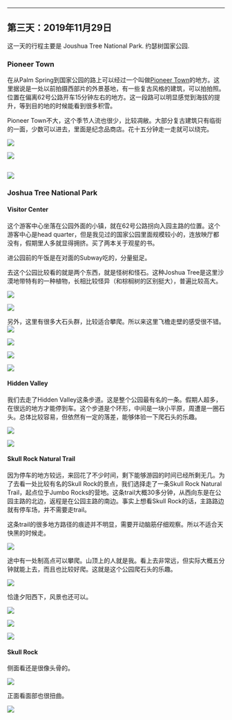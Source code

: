 
-------------
第三天：2019年11月29日
-------------

这一天的行程主要是 Joushua Tree National Park. 约瑟树国家公园.

### Pioneer Town
在从Palm Spring到国家公园的路上可以经过一个叫做[Pioneer Town](https://www.visitcalifornia.com/attraction/pioneertown)的地方。这里据说是一处以前拍摄西部片的外景基地，有一些复古风格的建筑，可以拍拍照。位置在偏离62号公路开车15分钟左右的地方。这一段路可以明显感觉到海拔的提升，等到目的地的时候能看到很多积雪。

Pioneer Town不大，这个季节人流也很少，比较凋敝。大部分复古建筑只有临街的一面，少数可以进去，里面是纪念品商店。花十五分钟走一走就可以绕完。

![](https://lh3.googleusercontent.com/SUypq8_Xo0tnF6bTOwGQ5VXY5zgTx9c-Yg4SOgy41i4gyMx02nTn3tThfaniLYnSXWfgbwCzXhakBXnTHpdapqrzIi_atKKdd5qcN3-1wFnG2Ci35dgctJSVQ0_O8Vo5Zhl4M1LhaFLzLEcfgHgHEjo-R9ad66j7PkZ7by3ZueI1YnF6Bm5wmbZ8QejNU-_nNTbSeBAOSeVFj6q9Rz-mXXQ5nGMub0nTNi_owtvT5EXmxyNhiC4eV6MDYSt_Fpuez7Cu91mPDXf1fLYTIyhaIDXZbxcFV5uhfy6tBGNq5J8Gm_q0NZ54IL_Dvr3axevVO0ObKLetd-sWThOWMWRLu8Ni-qHILcdcT6yABRY8Aa-cIVpZk69TffxVhVptUGNSR39EF8ZwQBOmW0tuHq1yOmNNV3Jyw86dFadyRR7zTeCxFpDhZfOo0Xr2h6NicGVcRxh9aXzkHAnes3bFfw7EHe4tQldeV9ffSsc_VaTg20Pa3Jx8FnSFNRmL-B35Fi1LJRMJl8GXVMLCwR0OdGWT3GH6C2rSOATfp-tEkpASXoQQX5hFsnPjMd0kReujuZUeXul0mzLmht0Z435SlBHH0pxYMtVBLNfK1b3YvnBA88wqkXrx77jGjFEha6Iwefp6DynlcsX7MlLtn0Qy2Zwu8q6Kwis2up42sU4JUm-ihOIUyi0Kgn_GE1U=w600)

![](https://lh3.googleusercontent.com/X3XYIvpIHzByLJ8eyfi9m77Tr2E2oYI8eQP3mEWz_UKN2DqIgW3GciyMeRVI833USq1E3tJps_rIz8VavRvQURE_os955IDavEFbCZiobhbyI5Gg_yneMa-DAOtazpDaRC282qDvIhr-9yNpuYbAR37hKd4MwUINey-6q9amy2n5aRwIr-WZOTyqli4FIZz5aqaPTNI823nhu4wwL7g92B-F3uppwKTqVyPubneYh8-asyNjgRMX_eW-odhsYxBCyqv1YNVdiumsonr134z_QllZxyN_5LbA2ut7hzjUL6Q4NtcdgssHIcYeHuKBpCmoS-XMz1RQ4iBtXMp72q1vrewKFCEKmxqLFPob-aCB-zJ_zA6VBMgDVZSeli4r4nFIclIDEhGZE6aCB6T8j0cTAyxHgkvWaFHDcCgeqPJ9M-UMFs19khEXRuPfnHWEKW3Y4YZqCakmya1OSFjMNNngTts1hiqJCp2Kfc_7iDFrxvKu9e3qSSFihktTlvCDaE6T0QpAdmGAumZm39BneJDMlwRM4nmjwsFTVhPB72isO2AVcXiGtWpdEYO21bjSpn1pd4I3O2mRMBorHCmq8Pt0nC9YB97wIqX9E-HcumQEAr9H2xnKjayIlB1TczNpLpCvMt0HJEveSrlVt7LxxnWlsorjpBAydP320qz6HRltbdTT4C53dfGoC9A=w600)

![](https://lh3.googleusercontent.com/dfWxIBPrXsnYJBihKuP5kR9gJXyzP6XS98b_VdhED1ZN6FJqEewLH1tssoQVOWHHHPTvQT5-VVken-vssmt71Wz174Dp1HGTI1wP8lgGFAEV8JJoqwUJrOM5coHS-gBNmmiodAeLuoLL0zUnoLW2_bmUV5w1xVKIFImBl3eMF8wGMNQ7xi20bwQ9wY_GTivIU09L3rpX9oiqtNr4ScloM8cx0ubZuub1vz2Mh_SKiM6k9-lhDxn0R8BVazuAQpTWpek-q4k2qpqtOJABaP773AzlewZZFztPV-5JRtLci6Ns57faaA_SwZ_7UCSjO0QKAVysSegSjZlgp1s7nPCUMwsyupXF2Faec4N8vpEAmMuXhxdfRWlkpPRXutlweiweSIdCoUt4LlJE6rLwyiRBhxK0TRVeS7oxateAf13kLrq4VfC0DhxpOnksEx3sYauCLJ4Y0RJwkw4w76BsuAwC9z60mB9dtCCR8KdlyhJpTTzor-mErIBzP2s_cnssAqNV0nPwlDiJsnquQFNZFntlOfbVtcNaGGGHETQqmnTXLOxzBVApJrJBGEzbg_S3M9caLDAGBond5BZsLiu_wiuc-XB83x91u0uy_cNF-3ee8l-lnLHibzyTvnKft8lsaDTUjvsJ80W-7bM5Yal--ZBMkdLnqcQbWPLKQyaA97IYcECBa3vA5yBQgRM=h600)
----------
### Joshua Tree National Park

#### Visitor Center
这个游客中心坐落在公园外面的小镇，就在62号公路拐向入园主路的位置。这个游客中心是head quarter，但是我见过的国家公园里面规模较小的，连放映厅都没有，假期里人多就显得拥挤。买了两本关于观星的书。

进公园前的午饭是在对面的Subway吃的，分量挺足。

去这个公园比较看的就是两个东西，就是怪树和怪石。这种Joshua Tree是这里沙漠地带特有的一种植物，长相比较怪异（和棕榈树的区别挺大），普遍比较高大。

![](https://lh3.googleusercontent.com/SXB8Iu6fCUxoJrFbbbQ2IxT098IjllCaMUCRuU7HT2sq8IkOTYSbuXp6TUzoKSfrFKX70_TBtplqvHHN7gMAuPCOZLziYCRnMMDjtlm8TusIK4DKR_RlgihT5EiJXbeiYwB_O6Se6RKI1kTU9FHDcp2sYPXdGFV-947hNMEN-8aqfjR_TVKjTfcv7kPM2xAMAFfRnKecgV2kSnp-1EdMeizCdeOP8_cp4EcLpJIKFTOCijs_tFKOHmAKrt-gVNfd4nHscy5jIQORqN_7ilC28uyeBMgXuOXnJDNLGTUbdpaYyrMneARXKhd5xanl80nQCEiLdXSLEm79hRrqQf23y872ggFtDa1TIx5Cxy-vLakbpCz06jaHCp1UIlM-PJPxEl4u5YQY6aeFieADgq0jCi9pThroVUm8rVwHKO4322B_2XrrSu1lBA0moRj_ndlxZOa8SNHo1SY7mRK1SLoV1c1hHpn9V8UBJS629W0BnhI8_tTv106Pq0LNH0BJijrCkfqmPETNBtf8ntYD8uqaaKUMbnQJr5Tkg14mELaUp7OSdolLeM6F2ZHVykdJ_Zu7FUzcDv9xj7Jh8T79_8y8HON-ek0Sui7aqAjivX3OiIe6fcSeVfdm4YTwp0lGEP4KQMEYsAqo0zvuS9QMje9OQl0cCa3F572dAQ441teMdZqAcbZBTmX0rig=h600)

![](https://lh3.googleusercontent.com/6BS6ozaZiIrg_5Y12k7uUmsB6ncyU-34GB3qwGG91-e1yYJRMqY6En26wiDUqhe_2w83iRBtynd5rnxmquwgoXYkxYOvqqw6m6UfNNZ7rxcii4mfHRqQNuWw5WPMPIkRsIC32cLkbKem6Yrps9UGWl0As8-dQkY7Gj9P9tTGcKKKkYo_FiwUXanYg72HryewHusP3_SzmH4hrTIjHnHnm61Vi1h_KFsfWFmBUB-a0nOHZOqgLS10paj0T7akqLJqp1OiVfmQBSADwjnn32GHAczHTGctc0b4XUO9BhGqI8xMcaoirEsjhjOuNS1uwAuqLdIEy_e6phkSiJPeG_BEzwqD2QSrSXcCmnU5phwtB54eVXD4ICyDBVlTwr3m4I-07RkAHs-viezmsV361QwNxNJk3bFwujI9JmLfTfbzm6_F-kdABtEn6odmeE7UXeSkYeHTRuDlO97wQmBbU9SfaKSrlGl1CK7_lMqQ2LOjuT1O-jBo-Oz2M7DEKIJl4lfw6-GzFWuxiWlWPBXLUuo3Oh03R7kRg3t6QcyfgNCrZzvlv2fKrssJanQVzdAWUmhL7I5zdODCznsFgw6wjRyGfqJp1fhMLT7nNE9jrt0nl-6Ul1HkBcyxhumMozyFpZFJ7V99W56vevqzlFw_x3jJF1pNmFDlhPQv0C2t6VlgPKDDeW6yoNkNLNI=h600)

另外，这里有很多大石头群，比较适合攀爬。所以来这里飞檐走壁的感受很不错。
![](https://lh3.googleusercontent.com/wvUEjs3SZdCl5-5MSBUGREm6Alyay4RKn7koaKU0ExMJ6R3FLutKjS6nlZm7XXHt3fggzbfE01j35Xb3bC8aY43_hMsiwnH5kAFzviBLc710Azm_bTYT8X-F-85LeA0SpYPOaT8yj_iINx8Vs9eDQHziKeRjDt_18DyO5CFEX9rbp_s2LCyQDqHCCv5GGa3d8O8mielQQ7EY7-w5ZGsEKneBBisLi2ejn3YaHBqxRPah0gfLiyPi7rfaNqBVr_Iqul5yuk_f3So89JZgVb2MOsSUmpovuP-9t3oLumVoG07bpiRKj8wi_v-V7bQYJyIzHjfMEn8zEqlHl6Nh-G6St6iHmuz10tsJyMfYus1WQb_pPeCZ-bAO4uluyZFuA652O1IPblo6luIR7XMgW0ROE0dB8sdkswH83PCS8HsU_PDbfCl5kk01ctqiSDlWa-pUk74BlX3s1sehuibrY0ch9z976cs_h10MrqLUFrsW5IQI1XUKsWGtnH0dsqHCoiCe1hg-0VgwmKTEnB5_O_w0_cZq5UWyyD8IwWXEXdBWceDpNj8EERMkCcL10WeINzuaI8dXvFW0awFUw04xzUWVe-2Drio5gAHlSOd0ZtaA-ytX5VtxZ2CuTE4Xas2kecrPTF7HjkVz6iuUxCnl13q4zNWUapjzcMvkWP7im-kEovzVj9DY09CSVW8=w600)

![](https://lh3.googleusercontent.com/8Q7eE6HwlVObAEqLCneASJGlrIHMyiWvtEsqyVZF8wm_7dLdr8RYMBwTM37htduEHygsf5jliauublwd_wGDgIUTTGurVyL-4Un2XFo6pSjOoQHsYTyQAaxQ0BcB4HLw1fpoG8LnUb8RLTZ_kynTxpe1QD8t8GqUVnbWMWH9MDcIV9aoVTI-vLCqnwIzIO3pwx9UcBawpFtSaTh3agiduZzNva9s256WpyzUqdcgWm0q1NguVdys6GqFPkX4UT5n-vaylcx3gaMu8cFmz7keFW4--AD4RSt21mDc7oUobRBQDARcQYWcOEUuLwMRq4x2yuwJ6KsEMp8MN4EhWV7aQkvs07DiP-65RzWSHp_edT-ExqVqUB01e7pbyEIqCvqONR4gFH7-iN7nB0EypXsaGKTA53IqbfBaOIAruQJ1Aqk_NY76bFHdZ0AXXPwJFfaEFztB2j42biYLnHY9NHCSBSBMFLw9F9jQvztVDD3XkLSIdce43pV_cO7yCDLr4o1HgBUPOA8LUWAbuH4UTmVb5fLLPM9zu8ErAQO-i3AF9liQagzqrSrSCTsKaKiPXJYXMHpWcc3TYAU6GbCUl-FRoB42VEpyOvsL3SgoH0YUet8mBl0fqnY_vYot_9rDuzrC4FxwC1TpGWsBNc0nUwI0odNGbkzyTC2fBUwFHEkrtGreq8mwDPeVGDc=w600)

![](https://lh3.googleusercontent.com/741vT5crzT0HDUkuJemGeAlX_3Zc8PYoDUmmPArIkQmC4l2mSGxIfzzCIFUZzm0a6Z0FOvgswUnkGOtPtHgh52mUt9QjhUfZ30wy0EmUSI37EQTARPKapI33RZgv_g-pLrW_FT86B-A4psghFd08gGLW0NvqGX7Nb0EfZ2OjOuVdo_mv5nWPbSjUGShIlkmIMDxTxR8onWKDanaI9ZJ_C3vWMT5rMpsidHZ5Rk3HF6L2T-MOpOmfO6A0JbzW43QgkSOvePnLHFp3NbzRK0Fr_i9bxkZHyPNFZryYTixtF7aBJ0I8f-diEMjjzHEc2ceeazCHhIGJo1ti5rprNKytMSoRTiQ1ARTW2AHkjBjXzLY-AFGLxhh1isY2yJUSIUWN_XTQq_5K73Q2LboyiU5W4K_ubEb3gdT7NwRyt5RkmT-kH56pGAX7aCqkYW0-YrVfrZHVHG8mLug8Db2QpXMpNLH1e4c4WY0p5Ary430MeJozmIi1x7ZrrimJCK28_ST4NcTkIFXphxx3in--fhj9zi_Flerz31GzHHKKAuYHQEsGrtXX0lC1nD1T6JN_xqG8CMCaJEMwHNX0Z5RcL9fbSeTAiGOAeEAV9KPdIPvfhICM-E-lqdqoEFjTWqT7Gadgs-ORDw5jCNIC7Bg_TjV7FarTqCMRc0ke25yeC1Ojc6abB2pdhbyD7ZQ=w600)

![](https://lh3.googleusercontent.com/0ZmWNnPJivswUGOSPq1vt4ZZjTS8kqUiQ5gxXLwTTVdwXq2wIi-RyXlQ2XU454xChtObD3Bs2raE6jR0l9h16F2ud4gJhKJW7vcnOdS9mTJBI0xM1hJ7JXhPOUqLm7ngqMpWQc9rdMbU5PlUHdAAjgCXmq5VsVWTU0m1eW0Lfr44sJkw5oAkUDqGuoKcXZeWMQldbTVdTizCnYk9jeJ0PhiAWlg4cw1s5OS5bLAOlW_iE4Dk80Kj0uSBHwHYwPCGfrVNjLWqXP_YJYZpCQTzn8oXvgiaC0zV6h7havUuZ_mRC8DCkxL67o4hXxK6Eh5ET0cyx1lkhiWjptnDHHD7v57U7iCcYqmdGsDTJ9MX-lFLKcKDpeTdXTfMgeqIdbNWb5zxVNimCsau-TvQYMx1nDApDu-JJkjcU6fxGKS8a42LrkMvwpoRUMvxVeH4Nbfje57gVLVx30_1EbeI9zF9n5_muvGSzOOMIeRcdxpW8Vhd8PnVg_UjlQgWn8mI-qBUWZMXNNHsUivSu1ELPE2FRV8JFMJSlyf59P14KQnqvpMiW5Uc-IQcrxD964YDuAE5pczfsTjvxAy1LW6ujwJUYSKzNIVbtlQTpzZ6nd50FeU3QykK8LLSt-QpRP996acd3Sz3ebAYryzg_gLP6FO0VcUg10dbHXReT6ZfEkkbEP3SjIoaX72loB8=w600)

#### Hidden Valley

我们去走了Hidden Valley这条步道。这是整个公园最有名的一条。假期人超多，在很远的地方才能停到车。这个步道是个环形，中间是一块小平原，周遭是一圈石头。总体比较容易，但依然有一定的落差，能够体验一下爬石头的乐趣。

![](https://lh3.googleusercontent.com/sL0KVvd6_aU86G0udJ4ub6c2vNZamyMmqNOSuFHHjvH0bhxnOjuI57YYL8nstRr8s2iJaneN9FWkCT5t37nBiLJisH-3oRur3VF-grpXXQfs-O1Zkss9LDHxaN-2Wzw74yZ-A5y_rRQEEevgqIj99TE0c6-oBYnWnOY4TxNghwjnsNewVrU9aUuZPhxgaDQtIQhzexATEsFt9U4ECjECaWr1P1eWj5BFC19cYmCtqUZSZbPq8X0SDvaha4qwm3RjIrKA0G9qdvWCY3CFHY1TPS5HEZtd74BdY8qNQCMcQvxomLMWSM6psTxPyttSsTpIBFQ1CXhz7--A3N-iiE-YyyJWKkDs4e1I98DSl6WTVd01_-FV2nHdTaxsYYzUxiYaue3fRuphhrlZcdAZOOQ1_kKzq5nt4XOFkoL_hUfJiIms6bz0dpGO3TjvdCVXlsdpid-vaG4DN5V_DtiJQWACWzhRTwn2So8PwfyXFgviwEjzYcSSnsekAJobUKn9x10eN7HV7X2H8M7CLoZJ6wspqhtAUGCxnhpqs94FAJhMBwNWIUT43THkzenEnxkjG7kJcFoq0h7iLrT1j6A0PqVU3AfhQogzuI3iokxN9ZzF6Bf5oxBWL0YW_pVTS6ABxVdqu_KXMKBwauz_Zv1sA5qowtwRqrRm-vdrSMdKN5CZIk5Zdhpg513lcwQ=w600)

![](https://lh3.googleusercontent.com/gbfEwxmvDlKG8YGZIDIR_4n1a39jIluRR8PDF-489MyMFatUOgrS3-Odn3JCVDd5ELFnlCGGn21T5B-UTD7ekRdQXbAmfvkBKtsV2FQBkt5M_2hYbMbOkdEmkDG0Hkv77i-HqY6AOJ7HHaYqnXpuoARL2OOloIMANEskB-8YiEGGWBtspDS8ZwPE__dh68HbBtvFwVFxB9w-z5zItrbWD15FbOEO0aKJ1goxJ6JvuCCwybCAkcsZAslATZRXTjaqECkjVlbSaCvJFR2lQnRuyt_4oi-25wUCJ3ROAkMvqJLzuO5jJqx5YAqzdEMa5XPN3wTW_2xCUnBWoReCVaV3hvBpyXUZvJtfA1Vw5I_H4RXcxsRzVfqXB8t0c8bl3lTssHevcvKdL_jITx8aRhmqWoBBfshjLiAx96agDg60mxUmmKJ8AexOYAXF1yFs14-DDxr3Rgh_o8TRsQSIJk2ITGEunhA3b6eU5gtAbgD5n5nTfcG8bnpJ5Xw5zT0__ZUQcUOmM0GpSNwySdjHoDdkuYIXMqNCPc1FR2T-DUaBXkgU4-hRl7gBT-fXIaBnvOZGT8aJc-M7MXyRuno4_QzYi6lH3p5PMQmTaHj8QFUwNI4MJPw5vQWzO-xOpfXTSKnc5CZbBJj1HaBKvKFz50ZiJ9bLGyJokXKHI5jmrddUC0slkcAU5mNmXEc=w600)

#### Skull Rock Natural Trail
因为停车的地方较远，来回花了不少时间，剩下能够游园的时间已经所剩无几。为了去看一处比较有名的Skull Rock的景点，我们选择走了一条Skull Rock Natural Trail，起点位于Jumbo Rocks的营地。这条trail大概30多分钟，从西向东是在公园主路的北边，返程是在公园主路的南边。事实上想看Skull Rock的话，主路路边就有停车场，并不需要走trail。

这条trail的很多地方路径的痕迹并不明显，需要开动脑筋仔细观察。所以不适合天快黑的时候走。

![](https://lh3.googleusercontent.com/XDjxXuPQQXLO-OG6bAfnrqxv_0HkLTds27oag78SO1r2RVm5IiJT3qt0C0IApszgZZ5Y4wfTSKUgyN4hHM5XVqrrbijR2wnjK3F8ykgPgO4NF-d3I3Hu-YhMwKnDNfdXUOtTcqFfYi3QhBaNf_WkSk3h6eR2Ou6djxtITIa0QOoEP9JutXCR8Cwh2-aRYpvZrCsDzs0DwPvln6eFz1IjQXQrYojXhkTKuZmBd9Y27Ubqv_DcEOQKJuzWsc-7paqQEuzgm-gEWrqJP62ME90TjBErv-SKUywSancUZI8iQSDCgpVJUJOOxVXnEFrJCo6pwM8DPc8A41WNjcKJAcjWf5SwPMthNv1iyAd8CQEt6y7lf3b58aKIkjXB6E3p1V9VKN7jQZZPL7kfEc4v6o-R6pEOu3RVwe7POOXcY17rdMeRMrbMZCKG-owl5fs56_WN89njn9Wl8fuCzGMvCRA-iH55JzVKhOhiE5qs0hLalWDeuirRJi5gau2nNW5wQd1NKe7z0NTBn_gldp1F9vqkz6oo7zSEoG_bgkGXdzDcLH-L5E200Z9bj3SuudMDnlcE7pBscuQurKTQil0stKqPH4IM1IF1zVktW6OnguPSzzcnVdvSXekRDXoNf2HuS6-ZR_yYaiE-Egq0DG2ibgmPW8IXXlUJMDQoN1XJ0Xmh1BvQeEgmQdLV-aY=h400)

途中有一处制高点可以攀爬。山顶上的人就是我。看上去非常远，但实际大概五分钟就能上去，而且也比较好爬。这就是这个公园爬石头的乐趣。

![](https://lh3.googleusercontent.com/I8o8esd4XIYz-TJnJP0cdEAgftGoSdsrbMWTCYwB7n7kAXKb445yRHXPBgTSSwj02zCTSIOV5AZFu6ouWkFCHo7zfGBapi8gosfGq6vB99U7izKC7tg_AmpgpVFRZLa8N6Wp0wVDZoBeekgqfPcBzoYOlDlRApbawnuD5kXvx5-2Yi2PztXkBAiGx9KNqvsr0MkeMGcFoVADG3YKDrP7QlZrL5zUgYK7OvLp6tAdIchoNzMetobRMFuN49H-AfgtSDHBki9zEweXG-av_ni6_hTl9pdU8j43ZuIr44BLbdUge8BCP9tQwiiuMzbB5grpR9ClhQt-49Uhnp4JbqFvW7pN4i6q32HV21EjqN1SDLTsWUeqPG5uDdi3S3Z9tlP_sIS25pCO6ijgQlW-yuVjv7I9aAauX-euSC7iPIyAXKjYGHuM1JjKaP9xjSjabvA4Oi079dllIg_FJZNzOF5GKR2ISk7-TQMnP18066VAAuv4-_s2FJWnJEr_1NDWK1YLuHoHYJmP7I-21Y-SbFGRjbp5FAQKEubI7BCPbpsUZIhhFp3TDo_mqG_f1jsCK8yOndQ0JMRrZrEMBqGONbA1cD3iy7SaLKwy63FKyzBhlvKDSd4IDA3od6AVORcmmeNwfdZyflLaldtGEjGnU5GGbzgWROo-ifAxVy_B7_tJylegqtSgzZRHIX4=h600)

恰逢夕阳西下，风景也还可以。

![](https://lh3.googleusercontent.com/6j0BaN1ekKtkwEHwb3lLUCJrzOnQJsF76SMWgqTVdc7rolSsK1p7PRva_xkwF_EVOf8WvHfEWBo1LF-f3aDeHf8yukgwosJU-4TM1h_ziiKzZZjPvWYhnI2M-FXZF1mSxjp98V4W4NiHhattAj2GQlTQB6lGWdyj5exaOYYdcVMxGJmQTswJA9_wKt0fOI0VBcm5ehyGpUCinM_-0geLxJuRVBjqZHIp4YahMkXHSH7RfFWXaCtm89xqNuJehndfqWAZ9sH5oyXqX1rtpuLF6O5qaIAPBUHqnj7UOAtiKtv0kc6740lK0mSYxeI5RHJwD9xHqD__ruJ-buAkCsdTwgpDnCP3UV9sNETIV25ccuYqkiP2YuoW0G3VxzUXZZcp0VTEt37WWx7U6cEukpAdxtkM98koSJPOKs6DOHvebmmo-_C4QfNabRiep0igbTSAvGRYu72g0pJTAv-J-y-xMH3ZnVjiCFxy4F0OwwohuGl5DJWXaVuLyzRFCtUtKuxyWk6c8La_BGBbo_TJBQPQ6GWEo4RNfmQ6WjvOerAPI4bVGukJlkoYhZsRGPiXv5ya3YglDcqnI3r5iKJNy6PjX0Lh3QlO2GW9dYKh-32gdOYD-lLSA3BVQTq0Cm98zhfhAgRkkFXh83ci6p0YCzUKbiMu4qRgfaU7UT9fjipd7aufIYAaZ9iElMs=h500)

![](https://lh3.googleusercontent.com/d84c-hJ94pbTStiN_Ug7E9zADNKs6qx2VZU6lMYsFlDj44ZtVQ6_Aa6V3QYLmivpdvzHvwrgJyUFzs5kHoCLbo1xIjmkpocd3OxPg3HMUDgFk54e3vSbiNHlWnsohiVtlJ9bC2dJMcb_tGrARZuYo6S-9SE6a_DLz_LU2CczdFHlXcU8LOvgNZmypkWG0O7Xo2sgBXOdsVsTUxbi0tyFLhH-EStDsRKbvZTBgpmmaaJLTfaTmMSIIfN6Tgz1HscfgUcwZRuLAUyL-vuE1bgzvHbQrLiU9qSFIkB4dxwiNd3ZLUflOu-UceSfHdtmw0pCpWPlFEnWm4DtgYEeTnlVGkeJwwnYkdffcP0lQcYB6hgJPVfO7hOptQWWPgGDsdoWf93KAUw3A0yzqU2jJA4PS_Abx66f3QfQMGPTMCXHNidUr7QWUSwV021Nw7lNvGY2hsrQQr7K9jEWx64GZk420TrFLDz_s-85bqh48i-hkYsMTFAnXo5wZYgW6i5mSt4EnrqtRHMYbRGfxbGvcEF3Lyuf5uSutPrby1BSqGGg1F-z6oRhP4cWZLstX0pTL3PEzOcuICXtKfHALvxOT50hIo_94foyvx98PjFpxTpjSrGjoSuTmzwinKtUOLIQCPv47WSXl5WAANd-xfjthlLAFg-hZ-idhqaIXvoq-Ft2QdRlL35SO1xmBGM=w600)

![](https://lh3.googleusercontent.com/fxmUkoCymGFt7j0ESMJ-oJG6FqwRzl6QyiMsLxVpfBM9i_9_p6eBpuiXXT8bPTfDCeXiIITmkZeJqOVNZq-OVOkyix_mp6MGyE-PsEcurHhLQD2lrLI2SpHPo6TwyOND4XynWCMQ2Ai1DMwXw7Z-XggcdSV-WEMdiRUi7ra221NPIC3ZjwIQiEw3Y3MOZwMmeoBJ98RadU_gvBGNr3wqRPsiGzyoixD5jgAaTDzFYNUFBiWLg7UBCa_o6J9mZZ2gfAlA1RSiNd22UPm_d4PGOUOQyolklTRunEmJab2wl4ifptP6g13ECKK6xFb3Ocii2k-opqE6ZTuKJvqP9GoBnxxMyohpVdSYk8ez3iTIVkPH8LpE54IVpW5Um-ILDFmtzHOAQoqwofIZpEc-VL5s1dBHqiIeu9YczKkIl12Av2gYvkrnjH1Q_94Z-sTipyK_ri_cnh7dfbme1Nx1YFyfdMHijzcKtdcAyqOSR2N3au3DQj5Eg_DADWDdq4M9Of_OISrKYGyLo9lOx75PH5btqrbvMVFN6OsCnSFQqtDgDqDOQIBk1d14K-W1bt5XvQlozuzR_rLMIV61Go9NjfVT4vEdRYTthu4YHj0ONiIfMeFRthDbcA2cu-GbQ56RpWEnYbAysrXIbJ5EMmsvD73_13pzI040Qzm5R4UMMG8grW533kv4T6Tp-SM=w600)

#### Skull Rock
侧面看还是很像头骨的。

![](https://lh3.googleusercontent.com/IVycnjo9tCJusvI7DlLVcwFy4F-oOQoxYkJVSnRdaWvudqs0xnsIKKk0yrJCpj2cQd2q2AOLRw39vm5YWlOFzIG2124cA0Vp0_VEX2v-zcQKi6wdXrI71iq7MDMLsMKmctDRZFm8E3JJ4eEWXccrADRB0ZuBOgbpwwRQO1qOn5EQ7o_-NJZHfX3QGtV3jeIfNYWsLugXXfhKVbYLRZjOuU4KBSra9XsSB3JPCw7e83BfaWY6vLRJaU9yOXJJWEAhPT0gPbZTlgQ9GLjFIVvhMx25cZNNTDWASADiQ96qWHAWLkEiklWALE2ysnvtpjpGHmhPzW3MCwXUQz0EP-kb55dSDsjxCPyR-pDUSoAlavjOO0HHgOKAVqj3ESOMyls5LOxcpd_CvNUcybT2Rqs0TgP4PgzeYFsc0plkxpWTg9iJGz3CgAX_8xkJxg2uwAa0UFPXeQZtqTnNqGAUvu_WErwPzNUt7-3yQ60qM6AgGQWgV1dL0nL5-xRtcYIHDM6P7BMB5jjYhYmuULxC1GxFk_n4zwIZm0xDtlbeTD-l-owCmq4FQmA9j097gGb-egkwqi9njnB412BXzx3kBoFaMyfkwZiQLknD1X97gg9ltAFgmLU2ZUfTWXjcM5J3hSIQtkp59m8og-6-b7OxFyKlS61W8-w4x-QM8alPEUH4VjZZD5Ag6lK3_ng=h600)

正面看面部也很扭曲。

![](https://lh3.googleusercontent.com/yIHE6Ei5BxKnCRfJRSZh2AuVtGSfWXpHpxIEKJ3J_wpmYoNYxiv415rLYE9P_eMnrasCqKXezkKjlINhYOR5QRx9i3sErw-tqdvKxqoSHZ3az3Ov8G-I7cCzoCopFEYMJ4xSogP_POcTmcblR1gjQcLL4AcNokcuWbJgIP4Le0Hok2Olt-IAkt9BRngxYLtwLwYe34MdYNYqEqWaYLZZ52l3Tuz21m8ZcWmWuf79MQx2pK1Zz5A5TboBKDqb4Oqx5Fb5HMFFCOUJtrkwfhzV_7f3XRfVm4RsdriMJWnLhcELi23miCKGqXggcUWwA0UD4jnlYkA_pIxcRTftsHuy0BaUvItlh0vBz_y4BM9TvmSlOzEPs6BrmKhTUfYcYpXvN2qbEFsgCY8cbco6IzbUSz90kG1PRA3I6jprgpM19oewR3-hkltYJMtSab4t-uNPjqkm86tZvnDlG03vgDt0seFBJPz7o5V73-R88sOSj61HGNgMaoFLIQJSzmRKSsmIZObc603WsfRs294a8WHd_AvzU4CfhrbfaCxQLxRaOHvUpaTreZKxhEGAUIvJBTF0l2Duvj2CQuyjf0J7fjQbOqXXxEXcpqKcn0SRsmCbgU5it6WlPRJ8h-0emlTA76DUPQQsAsqAbA-Mc-b7DeBB4lDt6TKVIicvsvoWQM4cD_0ZHn6esR54M2w=w600)
